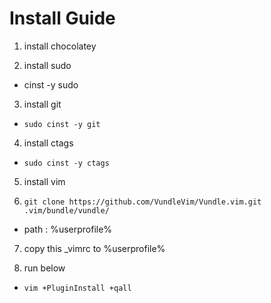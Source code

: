 # Install Guide

1. install chocolatey

2. install sudo
  * cinst -y sudo

3. install git
  * `sudo cinst -y git`

4. install ctags
  * `sudo cinst -y ctags`

5. install vim

6. `git clone https://github.com/VundleVim/Vundle.vim.git .vim/bundle/vundle/`
  * path : %userprofile%

7. copy this _vimrc to %userprofile%

8. run below
  * `vim +PluginInstall +qall`


